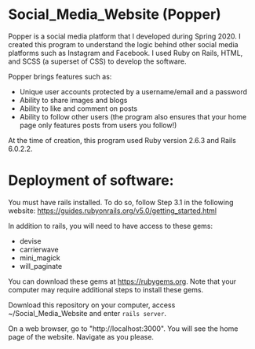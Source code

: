 # Social_Media_Website (Popper)

Popper is a social media platform that I developed during Spring 2020. I created this program to understand the logic behind other social media platforms such as Instagram and Facebook. I used Ruby on Rails, HTML, and SCSS (a superset of CSS) to develop the software.

Popper brings features such as:
- Unique user accounts protected by a username/email and a password
- Ability to share images and blogs
- Ability to like and comment on posts
- Ability to follow other users (the program also ensures that your home page only features posts from users you follow!)

At the time of creation, this program used Ruby version 2.6.3 and Rails 6.0.2.2. 

# Deployment of software:
You must have rails installed. To do so, follow Step 3.1 in the following website: https://guides.rubyonrails.org/v5.0/getting_started.html

In addition to rails, you will need to have access to these gems:
- devise 
- carrierwave
- mini_magick 
- will_paginate

You can download these gems at https://rubygems.org. Note that your computer may require additional steps to install these gems. 

Download this repository on your computer, access ~/Social_Media_Website and enter `rails server`.

On a web browser, go to "http://localhost:3000". You will see the home page of the website. Navigate as you please.
